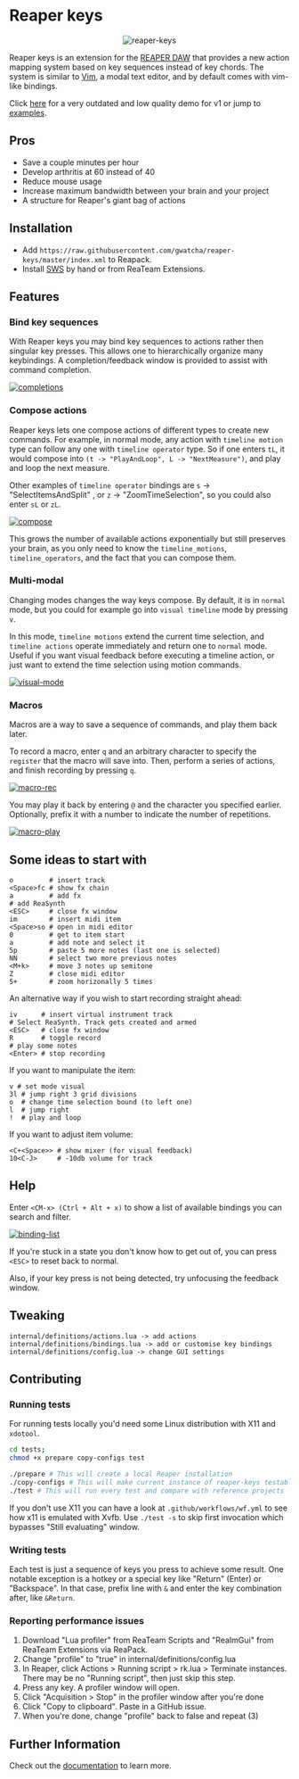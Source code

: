 # Reaper keys

<p align="center"><img src="https://i.ibb.co/QHrVqNK/reaper-keys.png" alt="reaper-keys" border="0" /></p>

Reaper keys is an extension for the [REAPER DAW](https://www.reaper.fm/) that provides a
new action mapping system based on key sequences instead of key chords. The system is
similar to [Vim](https://en.wikipedia.org/wiki/Vim_%28text_editor%29), a modal text
editor, and by default comes with vim-like bindings.

Click [here](https://youtu.be/ChuZswEfQuo) for a very outdated and low quality demo for v1 or jump
to [examples](#some-ideas-to-start-with).

## Pros

- Save a couple minutes per hour
- Develop arthritis at 60 instead of 40
- Reduce mouse usage
- Increase maximum bandwidth between your brain and your project
- A structure for Reaper's giant bag of actions

## Installation

- Add `https://raw.githubusercontent.com/gwatcha/reaper-keys/master/index.xml` to Reapack.
- Install [SWS](https://sws-extension.org/) by hand or from ReaTeam Extensions.

## Features
### Bind key sequences

With Reaper keys you may bind key sequences to actions rather then singular key presses.
This allows one to hierarchically organize many keybindings.
A completion/feedback window is provided to assist with command completion.

<a href="https://ibb.co/N3fgVYP"><img src="https://i.ibb.co/N3fgVYP/completions.gif" alt="completions" border="0" /></a>

### Compose actions

Reaper keys lets one compose actions of different types to create new commands. For
example, in normal mode, any action with `timeline motion` type can follow any one with
`timeline operator` type. So if one enters `tL`, it would compose into `(t ->
"PlayAndLoop", L -> "NextMeasure")`, and play and loop the next measure.

Other examples of `timeline operator` bindings are `s` -> "SelectItemsAndSplit" , or `z`
-> "ZoomTimeSelection", so you could also enter `sL` or `zL`.

<a href="https://ibb.co/j8QfT0c"><img src="https://i.ibb.co/j8QfT0c/compose.gif" alt="compose" border="0" /></a>

This grows the number of available actions exponentially but still preserves your brain,
as you only need to know the `timeline_motions`, `timeline_operators`, and the fact that
you can compose them.

### Multi-modal

Changing modes changes the way keys compose. By default, it is in `normal` mode, but you
could for example go into `visual timeline` mode by pressing `v`.

In this mode, `timeline motions` extend the current time selection, and `timeline actions`
operate immediately and return one to `normal` mode. Useful if you want visual feedback
before executing a timeline action, or just want to extend the time selection using motion
commands.

<a href="https://ibb.co/64Md00Z"><img src="https://i.ibb.co/64Md00Z/visual-mode.gif" alt="visual-mode" border="0" /></a>

### Macros

Macros are a way to save a sequence of commands, and play them back later.

To record a macro, enter `q` and an arbitrary character to specify the `register` that the
macro will save into. Then, perform a series of actions, and finish recording by pressing
`q`.

<a href="https://ibb.co/z7zsS81"><img src="https://i.ibb.co/z7zsS81/macro-rec.gif"
alt="macro-rec" border="0" /></a>

You may play it back by entering `@` and the character you specified earlier. Optionally,
prefix it with a number to indicate the number of repetitions.

<a href="https://ibb.co/884T1fR"><img src="https://i.ibb.co/884T1fR/macro-play.gif" alt="macro-play" border="0" /></a>

## Some ideas to start with

```
o         # insert track
<Space>fc # show fx chain
a         # add fx
# add ReaSynth
<ESC>     # close fx window
im        # insert midi item
<Space>so # open in midi editor
0         # get to item start
a         # add note and select it
5p        # paste 5 more notes (last one is selected)
NN        # select two more previous notes
<M+k>     # move 3 notes up semitone
Z         # close midi editor
5+        # zoom horizonally 5 times
```

An alternative way if you wish to start recording straight ahead:

```
iv      # insert virtual instrument track
# Select ReaSynth. Track gets created and armed
<ESC>   # close fx window
R       # toggle record
# play some notes
<Enter> # stop recording
```

If you want to manipulate the item:

```
v # set mode visual
3l # jump right 3 grid divisions
o  # change time selection bound (to left one)
l  # jump right
!  # play and loop
```

If you want to adjust item volume:

```
<C+<Space>> # show mixer (for visual feedback)
10<C-J>     # -10db volume for track
```

## Help

Enter `<CM-x> (Ctrl + Alt + x)` to show a list of available bindings you can search and
filter.

<a href="https://ibb.co/hdd7HrH"><img src="https://i.ibb.co/hdd7HrH/binding-list.gif" alt="binding-list" border="0" /></a>

If you're stuck in a state you don't know how to get out of, you can press `<ESC>` to
reset back to normal.

Also, if your key press is not being detected, try unfocusing the feedback window.

## Tweaking

```
internal/definitions/actions.lua -> add actions
internal/definitions/bindings.lua -> add or customise key bindings
internal/definitions/config.lua -> change GUI settings
```

## Contributing
### Running tests

For running tests locally you'd need some Linux distribution with X11 and `xdotool`.

```sh
cd tests;
chmod +x prepare copy-configs test

./prepare # This will create a local Reaper installation
./copy-configs # This will make current instance of reaper-keys testable
./test # This will run every test and compare with reference projects
```

If you don't use X11 you can have a look at `.github/workflows/wf.yml` to see how x11 is
emulated with Xvfb.
Use `./test -s` to skip first invocation which bypasses "Still evaluating" window.

### Writing tests

Each test is just a sequence of keys you press to achieve some result. One notable exception is
a hotkey or a special key like "Return" (Enter) or "Backspace". In that case, prefix line with
`&` and enter the key combination after, like `&Return`.

### Reporting performance issues

1. Download "Lua profiler" from ReaTeam Scripts and "ReaImGui" from ReaTeam Extensions via
ReaPack.
2. Change "profile" to "true" in internal/definitions/config.lua
3. In Reaper, click Actions > Running script > rk.lua > Terminate instances. There may be
no "Running script", then just skip this step.
4. Press any key. A profiler window will open.
5. Click "Acquisition > Stop" in the profiler window after you're done
6. Click "Copy to clipboard". Paste in a GitHub issue.
7. When you're done, change "profile" back to false and repeat (3)

## Further Information

Check out the [documentation](https://gwatcha.github.io/reaper-keys) to learn more.

